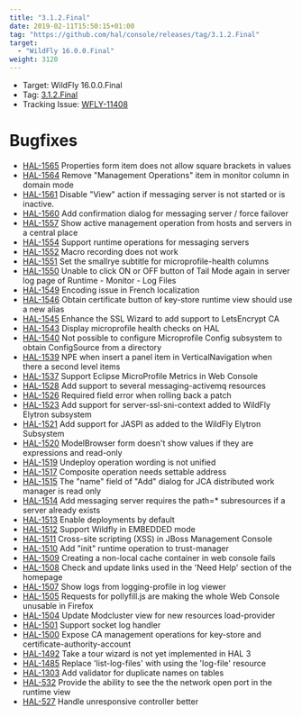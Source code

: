 ```yaml
---
title: "3.1.2.Final"
date: 2019-02-11T15:50:15+01:00
tag: "https://github.com/hal/console/releases/tag/3.1.2.Final"
target: 
  - "WildFly 16.0.0.Final"
weight: 3120
---
```

- Target: WildFly 16.0.0.Final
- Tag: [3.1.2.Final](https://github.com/hal/console/releases/tag/3.1.2.Final)
- Tracking Issue: [WFLY-11408](https://issues.jboss.org/browse/WFLY-11408)

# Bugfixes

- [HAL-1565](https://issues.jboss.org/browse/HAL-1565) Properties form item does not allow square brackets in values   
- [HAL-1564](https://issues.jboss.org/browse/HAL-1564) Remove "Management Operations" item in monitor column in domain mode    
- [HAL-1561](https://issues.jboss.org/browse/HAL-1561) Disable "View" action if messaging server is not started or is inactive.
- [HAL-1560](https://issues.jboss.org/browse/HAL-1560) Add confirmation dialog for messaging server / force failover  
- [HAL-1557](https://issues.jboss.org/browse/HAL-1557) Show active management operation from hosts and servers in a central place   
- [HAL-1554](https://issues.jboss.org/browse/HAL-1554) Support runtime operations for messaging servers     
- [HAL-1552](https://issues.jboss.org/browse/HAL-1552) Macro recording does not work   
- [HAL-1551](https://issues.jboss.org/browse/HAL-1551) Set the smallrye subtitle for microprofile-health columns   
- [HAL-1550](https://issues.jboss.org/browse/HAL-1550) Unable to click ON or OFF button of Tail Mode again in server log page of Runtime - Monitor - Log Files
- [HAL-1549](https://issues.jboss.org/browse/HAL-1549) Encoding issue in French localization   
- [HAL-1546](https://issues.jboss.org/browse/HAL-1546) Obtain certificate button of key-store runtime view should use a new alias  
- [HAL-1545](https://issues.jboss.org/browse/HAL-1545) Enhance the SSL Wizard to add support to LetsEncrypt CA  
- [HAL-1543](https://issues.jboss.org/browse/HAL-1543) Display microprofile health checks on HAL    
- [HAL-1540](https://issues.jboss.org/browse/HAL-1540) Not possible to configure Microprofile Config subsystem to obtain ConfigSource from a directory
- [HAL-1539](https://issues.jboss.org/browse/HAL-1539) NPE when insert a panel item in VerticalNavigation when there a second level items  
- [HAL-1537](https://issues.jboss.org/browse/HAL-1537) Support Eclipse MicroProfile Metrics in Web Console  
- [HAL-1528](https://issues.jboss.org/browse/HAL-1528) Add support to several messaging-activemq resources  
- [HAL-1526](https://issues.jboss.org/browse/HAL-1526) Required field error when rolling back a patch  
- [HAL-1523](https://issues.jboss.org/browse/HAL-1523) Add support for server-ssl-sni-context added to WildFly Elytron subsystem    
- [HAL-1521](https://issues.jboss.org/browse/HAL-1521) Add support for JASPI as added to the WildFly Elytron Subsystem  
- [HAL-1520](https://issues.jboss.org/browse/HAL-1520) ModelBrowser form doesn't show values if they are expressions and read-only     
- [HAL-1519](https://issues.jboss.org/browse/HAL-1519) Undeploy operation wording is not unified
- [HAL-1517](https://issues.jboss.org/browse/HAL-1517) Composite operation needs settable address    
- [HAL-1515](https://issues.jboss.org/browse/HAL-1515) The "name" field of "Add" dialog for JCA distributed work manager is read only  
- [HAL-1514](https://issues.jboss.org/browse/HAL-1514) Add messaging server requires the path=* subresources if a server already exists
- [HAL-1513](https://issues.jboss.org/browse/HAL-1513) Enable deployments by default
- [HAL-1512](https://issues.jboss.org/browse/HAL-1512) Support Wildfly in EMBEDDED mode
- [HAL-1511](https://issues.jboss.org/browse/HAL-1511) Cross-site scripting (XSS) in JBoss Management Console
- [HAL-1510](https://issues.jboss.org/browse/HAL-1510) Add "init" runtime operation to trust-manager    
- [HAL-1509](https://issues.jboss.org/browse/HAL-1509) Creating a non-local cache container in web console fails   
- [HAL-1508](https://issues.jboss.org/browse/HAL-1508) Check and update links used in the 'Need Help' section of the homepage     
- [HAL-1507](https://issues.jboss.org/browse/HAL-1507) Show logs from logging-profile in log viewer     
- [HAL-1505](https://issues.jboss.org/browse/HAL-1505) Requests for pollyfill.js are making the whole Web Console unusable in Firefox
- [HAL-1504](https://issues.jboss.org/browse/HAL-1504) Update Modcluster view for new resources load-provider
- [HAL-1501](https://issues.jboss.org/browse/HAL-1501) Support socket log handler
- [HAL-1500](https://issues.jboss.org/browse/HAL-1500) Expose CA management operations for key-store and certificate-authority-account  
- [HAL-1492](https://issues.jboss.org/browse/HAL-1492) Take a tour wizard is not yet implemented in HAL 3  
- [HAL-1485](https://issues.jboss.org/browse/HAL-1485) Replace 'list-log-files' with using the 'log-file' resource    
- [HAL-1303](https://issues.jboss.org/browse/HAL-1303) Add validator for duplicate names on tables
- [HAL-532](https://issues.jboss.org/browse/HAL-532) Provide the ability to see the the network open port in the runtime view  
- [HAL-527](https://issues.jboss.org/browse/HAL-527) Handle unresponsive controller better
